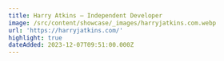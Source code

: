 ```yaml
---
title: Harry Atkins — Independent Developer
image: /src/content/showcase/_images/harryjatkins.com.webp
url: 'https://harryjatkins.com/'
highlight: true
dateAdded: 2023-12-07T09:51:00.000Z
---
```


